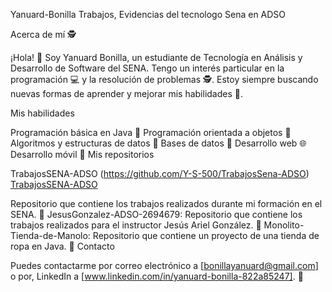 Yanuard-Bonilla
Trabajos, Evidencias del tecnologo Sena en ADSO

Acerca de mí 🕵️

¡Hola! 👋 Soy Yanuard Bonilla, un estudiante de Tecnología en Análisis y Desarrollo de Software del SENA. Tengo un interés particular en la programación 💻 y la resolución de problemas 🕵️. Estoy siempre buscando nuevas formas de aprender y mejorar mis habilidades 📝.

Mis habilidades

Programación básica en Java 🚀
Programación orientada a objetos 🏢
Algoritmos y estructuras de datos 🧮
Bases de datos 💾
Desarrollo web 🌐
Desarrollo móvil 📱
Mis repositorios

TrabajosSENA-ADSO (https://github.com/Y-S-500/TrabajosSena-ADSO)
[TrabajosSENA-ADSO](https://github.com/Y-S-500/TrabajosSena-ADSO)

Repositorio que contiene los trabajos realizados durante mi formación en el SENA. 📁
JesusGonzalez-ADSO-2694679:     Repositorio que contiene los trabajos realizados para el instructor Jesús Ariel González. 📁
Monolito-Tienda-de-Manolo:      Repositorio que contiene un proyecto de una tienda de ropa en Java. 👚
Contacto

Puedes contactarme por correo electrónico a [bonillayanuard@gmail.com] o por,
LinkedIn a [www.linkedin.com/in/yanuard-bonilla-822a85247]. 📩
